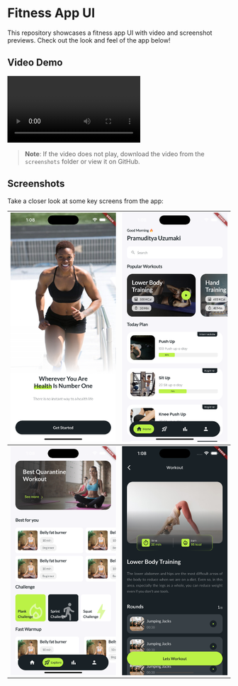 # Fitness App UI

This repository showcases a fitness app UI with video and screenshot previews. Check out the look and feel of the app below!

## Video Demo

![Video Demo](screenshots/Screen%20Recording%202024-11-04%20at%201.11.42%20AM.mov)

> **Note**: If the video does not play, download the video from the `screenshots` folder or view it on GitHub.

## Screenshots

Take a closer look at some key screens from the app:

| ![Screen 1](screenshots/Simulator%20Screenshot%20-%20iPhone%2016%20Plus%20-%202024-11-04%20at%2001.08.29.png) | ![Screen 2](screenshots/Simulator%20Screenshot%20-%20iPhone%2016%20Plus%20-%202024-11-04%20at%2001.08.36.png) |
| ------------------------------------------------------------------------------------------------------------- | ------------------------------------------------------------------------------------------------------------- |
| ![Screen 3](screenshots/Simulator%20Screenshot%20-%20iPhone%2016%20Plus%20-%202024-11-04%20at%2001.08.47.png) | ![Screen 4](screenshots/Simulator%20Screenshot%20-%20iPhone%2016%20Plus%20-%202024-11-04%20at%2001.08.58.png) |
